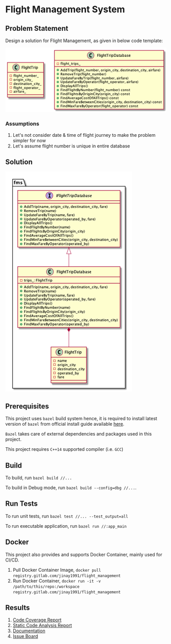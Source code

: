 # Flight Management System

## Problem Statement

Design a solution for Flight Management, as given in below code template:

![template](data/template.png)

### Assumptions

1. Let's not consider date & time of flight journey to make the problem simpler for now
2. Let's assume flight number is unique in entire database

## Solution

![arch](data/arch.png)

## Prerequisites 

This project uses `bazel` build system hence, it is required to install latest version of `bazel` from official install guide available [here](https://docs.bazel.build/versions/master/install.html).

`Bazel` takes care of external dependencies and packages used in this project.

This project requires `C++14` supported compiler (i.e. `GCC`)

## Build

To build, run `bazel build //...`

To build in Debug mode, run `bazel build --config=dbg //...`.

## Run Tests

To run unit tests, run `bazel test //... --test_output=all`

To run executable application, run `bazel run //:app_main`

## Docker
 
This project also provides and supports Docker Container, mainly used for CI/CD. 

1. Pull Docker Container Image, `docker pull registry.gitlab.com/jinay1991/flight_management`
2. Run Docker Container, `docker run -it -v /path/to/this/repo:/workspace registry.gitlab.com/jinay1991/flight_management`

## Results

1. [Code Coverage Report](https://jinay1991.gitlab.io/flight_management/coverage/index.html)
2. [Static Code Analysis Report](https://jinay1991.gitlab.io/flight_management/static_code_analysis_report/)
3. [Documentation](https://jinay1991.gitlab.io/flight_management/doc/html/index.html)
4. [Issue Board](https://gitlab.com/jinay1991/flight_management/issues)

